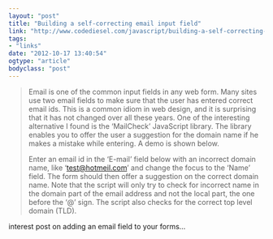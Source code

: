 ```yaml
---
layout: "post"
title: "Building a self-correcting email input field"
link: "http://www.codediesel.com/javascript/building-a-self-correcting-email-input-field/"
tags: 
- "links"
date: "2012-10-17 13:40:54"
ogtype: "article"
bodyclass: "post"
---
```


> Email is one of the common input fields in any web form. Many sites use two email fields to make sure that the user has entered correct email ids. This is a common idiom in web design, and it is surprising that it has not changed over all these years. One of the interesting alternative I found is the ‘MailCheck’ JavaScript library. The library enables you to offer the user a suggestion for the domain name if he makes a mistake while entering. A demo is shown below.
> 
> Enter an email id in the ‘E-mail’ field below with an incorrect domain name, like ‘test@hotmeil.com’ and change the focus to the ‘Name’ field. The form should then offer a suggestion on the correct domain name. Note that the script will only try to check for incorrect name in the domain part of the email address and not the local part, the one before the ‘@’ sign. The script also checks for the correct top level domain (TLD).

interest post on adding an email field to your forms…